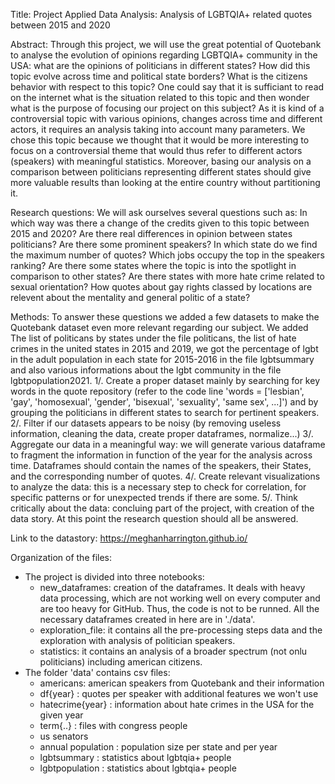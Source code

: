 Title: Project Applied Data Analysis: Analysis of LGBTQIA+ related quotes between 2015 and 2020

Abstract: Through this project, we will use the great potential of Quotebank to analyse the evolution of opinions regarding LGBTQIA+ community in the USA: what are the opinions of politicians in different states? How did this topic evolve across time and political state borders? What is the citizens behavior with respect to this topic? 
One could say that it is sufficiant to read on the internet what is the situation related to this topic and then wonder what is the purpose of focusing our project on this subject? As it is kind of a controversial topic with various opinions, changes across time and different actors, it requires an analysis taking into account many parameters. We chose this topic because we thought that it would be more interesting to focus on a controversial theme that would thus refer to different actors (speakers) with meaningful statistics. Moreover, basing our analysis on a comparison between politicians representing different states should give more valuable results than looking at the entire country without partitioning it.     

Research questions: 
We will ask ourselves several questions such as: 
In which way was there a change of the credits given to this topic between 2015 and 2020? 
Are there real differences in opinion between states politicians? Are there some prominent speakers? 
In which state do we find the maximum number of quotes? 
Which jobs occupy the top in the speakers ranking?
Are there some states where the topic is into the spotlight in comparison to other states?
Are there states with more hate crime related to sexual orientation?
How quotes about gay rights classed by locations are relevent about the mentality and general politic of a state?

Methods:
To answer these questions we added a few datasets to make the Quotebank dataset even more relevant regarding our subject. We added The list of politicans by states under the file politicans, the list of hate crimes in the united states in 2015 and 2019, we got the percentage of lgbt in the adult population in each state for 2015-2016 in the file lgbtsummary and also various informations about the lgbt community in the file lgbtpopulation2021.
1/. Create a proper dataset mainly by searching for key words in the quote repository (refer to the code line 'words = ['lesbian', 'gay', 'homosexual', 'gender', 'bisexual', 'sexuality', 'same sex', ...]') and by grouping the politicians in different states to search for pertinent speakers.
2/. Filter if our datasets appears to be noisy (by removing useless information, cleaning the data, create proper dataframes, normalize...)
3/. Aggregate our data in a meaningful way:
we will generate various dataframe to fragment the information in function of the year for the analysis across time. Dataframes should contain the names of the speakers, their States, and the corresponding number of quotes. 
4/. Create relevant visualizations to analyze the data: this is a necessary step to check for correlation, for specific patterns or for unexpected trends if there are some. 
5/. Think critically about the data: concluing part of the project, with creation of the data story. At this point the research question should all be answered. 

Link to the datastory: https://meghanharrington.github.io/

Organization of the files:
* The project is divided into three notebooks:
    - new_dataframes: creation of the dataframes. It deals with heavy data processing, which are not working well on every
    computer and are too heavy for GitHub. Thus, the code is not to be runned. All the necessary dataframes created in here are
    in './data'.
    - exploration_file: it contains all the pre-processing steps data and the exploration with analysis of politician speakers. 
    - statistics: it contains an analysis of a broader spectrum (not onlu politicians) including american citizens. 
* The folder 'data' contains csv files:
    - americans: american speakers from Quotebank and their information
    - df{year} : quotes per speaker with additional features we won't use
    - hatecrime{year} : information about hate crimes in the USA for the given year
    - term{..} : files with congress people
    - us senators
    - annual population : population size per state and per year
    - lgbtsummary : statistics about lgbtqia+ people
    - lgbtpopulation : statistics about lgbtqia+ people
